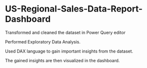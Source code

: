 # US-Regional-Sales-Data-Report-Dashboard



Transformed and cleaned the dataset in Power Query editor



Performed Exploratory Data Analysis.



Used DAX language to gain important insights from the dataset.



The gained insights are then visualized in the dashboard.
